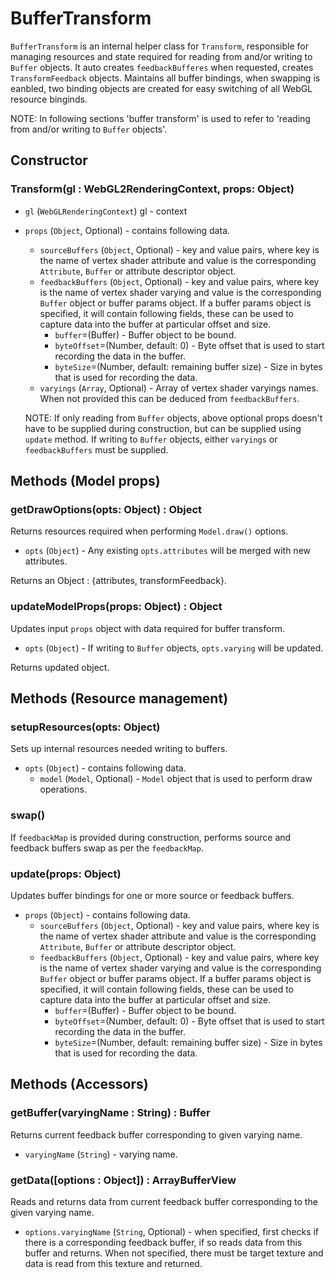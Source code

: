 # BufferTransform

`BufferTransform` is an internal helper class for `Transform`, responsible for managing resources and state required for reading from and/or writing to `Buffer` objects. It auto creates `feedbackBufferes` when requested, creates `TransformFeedback` objects. Maintains all buffer bindings, when swapping is eanbled, two binding objects are created for easy switching of all WebGL resource binginds.

NOTE: In following sections 'buffer transform' is used to refer to 'reading from and/or writing to `Buffer` objects'.

## Constructor

### Transform(gl : WebGL2RenderingContext, props: Object)

* `gl` (`WebGLRenderingContext`) gl - context
* `props` (`Object`, Optional) - contains following data.
  * `sourceBuffers` (`Object`, Optional) - key and value pairs, where key is the name of vertex shader attribute and value is the corresponding `Attribute`, `Buffer` or attribute descriptor object.
  * `feedbackBuffers` (`Object`, Optional) - key and value pairs, where key is the name of vertex shader varying and value is the corresponding `Buffer` object or buffer params object. If a buffer params object is specified, it will contain following fields, these can be used to capture data into the buffer at particular offset and size.
    * `buffer`=(Buffer) - Buffer object to be bound.
    * `byteOffset`=(Number, default: 0) - Byte offset that is used to start recording the data in the buffer.
    * `byteSize`=(Number, default: remaining buffer size) - Size in bytes that is used for recording the data.
  * `varyings` (`Array`, Optional) - Array of vertex shader varyings names. When not provided this can be deduced from `feedbackBuffers`.

  NOTE: If only reading from `Buffer` objects, above optional props doesn't have to be supplied during construction, but can be supplied using `update` method. If writing to `Buffer` objects, either `varyings` or `feedbackBuffers` must be supplied.


## Methods (Model props)

### getDrawOptions(opts: Object) : Object

Returns resources required when performing `Model.draw()` options.

* `opts` (`Object`) - Any existing `opts.attributes` will be merged with new attributes.

Returns an Object : {attributes, transformFeedback}.

### updateModelProps(props: Object) : Object

Updates input `props` object with data required for buffer transform.

  * `opts` (`Object`) - If writing to `Buffer` objects, `opts.varying` will be updated.

Returns updated object.

## Methods (Resource management)

### setupResources(opts: Object)

Sets up internal resources needed writing to buffers.

  * `opts` (`Object`) - contains following data.
    * `model` (`Model`, Optional) - `Model` object that is used to perform draw operations.

### swap()

If `feedbackMap` is provided during construction, performs source and feedback buffers swap as per the `feedbackMap`.

### update(props: Object)

Updates buffer bindings for one or more source or feedback buffers.

  * `props` (`Object`) - contains following data.
    * `sourceBuffers` (`Object`, Optional) - key and value pairs, where key is the name of vertex shader attribute and value is the corresponding `Attribute`, `Buffer` or attribute descriptor object.
    * `feedbackBuffers` (`Object`, Optional) - key and value pairs, where key is the name of vertex shader varying and value is the corresponding `Buffer` object or buffer params object. If a buffer params object is specified, it will contain following fields, these can be used to capture data into the buffer at particular offset and size.
      * `buffer`=(Buffer) - Buffer object to be bound.
      * `byteOffset`=(Number, default: 0) - Byte offset that is used to start recording the data in the buffer.
      * `byteSize`=(Number, default: remaining buffer size) - Size in bytes that is used for recording the data.


## Methods (Accessors)

### getBuffer(varyingName : String) : Buffer

Returns current feedback buffer corresponding to given varying name.

  * `varyingName` (`String`) - varying name.

### getData([options : Object]) : ArrayBufferView

Reads and returns data from current feedback buffer corresponding to the given varying name.

  * `options.varyingName` (`String`, Optional) - when specified, first checks if there is a corresponding feedback buffer, if so reads data from this buffer and returns. When not specified, there must be target texture and data is read from this texture and returned.
